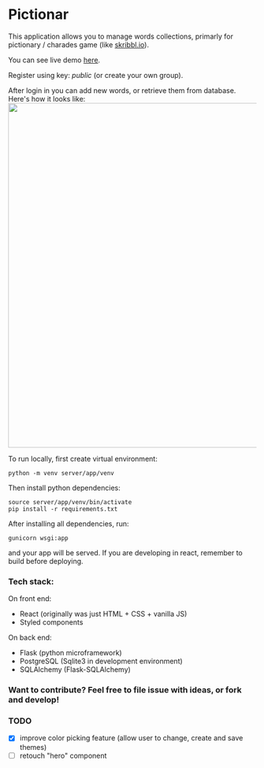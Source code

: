 # Pictionar
This application allows you to manage words collections, primarly for pictionary / charades game (like [skribbl.io](https://skribbl.io/)).

You can see live demo [here](https://pictionar.herokuapp.com/). 

Register using key: *public* (or create your own group).

After login in you can add new words, or retrieve them from database.
Here's how it looks like:
<img width="700" align="center" src="showcase.gif">

To run locally, first create virtual environment:
```
python -m venv server/app/venv
```
Then install python dependencies:
```
source server/app/venv/bin/activate
pip install -r requirements.txt
```
After installing all dependencies, run:
```
gunicorn wsgi:app
```
and your app will be served.
If you are developing in react, remember to build before deploying.

### Tech stack:
On front end:
- React (originally was just HTML + CSS + vanilla JS)
- Styled components

On back end:
- Flask (python microframework)
- PostgreSQL (Sqlite3 in development environment)
- SQLAlchemy (Flask-SQLAlchemy)

### Want to contribute? Feel free to file issue with ideas, or fork and develop!

### TODO
- [x] improve color picking feature (allow user to change, create and save themes)
- [ ] retouch "hero" component
